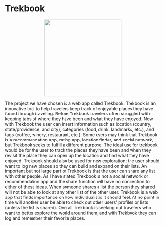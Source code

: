 # Trekbook

<p align="center">
  <img width="250" height="250" src="https://i.ibb.co/mtdWQHp/Group-24-transparent.png">
</p>

  The project we have chosen is a web app called Trekbook. Trekbook is an innovative tool to help travelers keep track of enjoyable places they have found through traveling. Before Trekbook travelers often struggled with keeping tabs of where they have been and what they have enjoyed. Now with Trekbook the user can insert information such as location (country, state/providence, and city), categories (food, drink, landmarks, etc.), and tags (coffee, winery, restaurant, etc.). Some users may think that Trekbook is a recommendation app, rating app, location finder, and social network, but Trekbook seeks to fulfill a different purpose. The ideal use for trekbook would be for the user to track the places they have been and when they revisit the place they can open up the location and find what they have enjoyed. Trekbook should also be used for new exploration; the user should want to log new places so they can build and expand on their lists. An important but not large part of Trekbook is that the user can share any list with other people. As I have stated Trekbook is not a social network or recommendation app and the share function will have no connection to either of these ideas. When someone shares a list the person they shared will not be able to look at any other list of the other user. Trekbook is a web app that finds importance on how individualistic it should feel. At no point in time will another user be able to check out other users' profiles or lists (unless the list is shared). Overall Trekbook is seeking out travelers who want to better explore the world around them, and with Trekbook they can log and remember their favorite places.
